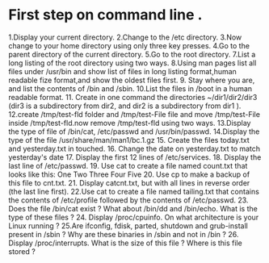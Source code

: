 # First step on command line .
1.Display your current directory.
2.Change to the /etc directory.
3.Now change to your home directory using only three key presses.
4.Go to the parent directory of the current directory.
5.Go to the root directory.
7.List a long listing of the root directory using two ways.
8.Using man pages list all files under /usr/bin and show list of files in long listing format,human readable fize format,and show the oldest files first.
9. Stay where you are, and list the contents of /bin and /sbin.
10.List the files in /boot in a human readable format.
11. Create in one command the directories ~/dir1/dir2/dir3 (dir3 is a subdirectory
from dir2, and dir2 is a subdirectory from dir1 ).
12.create /tmp/test-fld folder and /tmp/test-File file and move /tmp/test-File inside /tmp/test-fld.now remove /tmp/test-fld using two ways.
13.Display the type of file of /bin/cat, /etc/passwd and /usr/bin/passwd.
14.Display the type of the file /usr/share/man/man1/bc.1.gz
15. Create the files today.txt and yesterday.txt in touched.
16. Change the date on yesterday.txt to match yesterday's date
17. Display the first 12 lines of /etc/services.
18. Display the last line of /etc/passwd.
19. Use cat to create a file named count.txt that looks like this:
One
Two
Three
Four
Five
20. Use cp to make a backup of this file to cnt.txt.
21. Display catcnt.txt, but with all lines in reverse order (the last line first).
22.Use cat to create a file named tailing.txt that contains the contents of /etc/profile
followed by the contents of /etc/passwd.
23. Does the file /bin/cat exist ? What about /bin/dd and /bin/echo. What is the type
of these files ?
24. Display /proc/cpuinfo. On what architecture is your Linux running ?
25.Are ifconfig, fdisk, parted, shutdown and grub-install present in /sbin ? Why are
these binaries in /sbin and not in /bin ?
26. Display /proc/interrupts. What is the size of this file ? Where is this file stored ?





